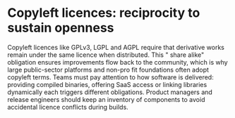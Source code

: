 # Copyleft licences: reciprocity to sustain openness

Copyleft licences like GPLv3, LGPL and AGPL require that derivative works remain under the same licence when distributed. This "
share alike" obligation ensures improvements flow back to the community, which is why large public-sector platforms and non-pro
fit foundations often adopt copyleft terms. Teams must pay attention to how software is delivered: providing compiled binaries, offering SaaS access or linking libraries dynamically each triggers different obligations. Product managers and release engineers should keep an inventory of components to avoid accidental licence conflicts during builds.
